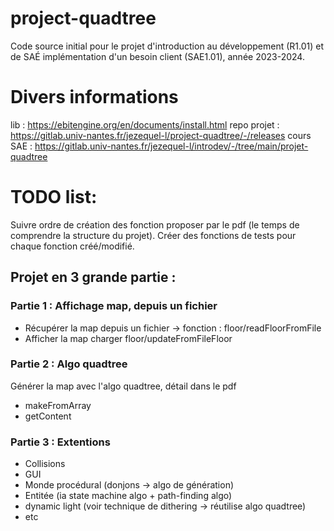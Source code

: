 # project-quadtree
Code source initial pour le projet d'introduction au développement (R1.01) et de SAÉ implémentation d'un besoin client (SAE1.01), année 2023-2024.

# Divers informations
lib : https://ebitengine.org/en/documents/install.html
repo projet : https://gitlab.univ-nantes.fr/jezequel-l/project-quadtree/-/releases
cours SAE : https://gitlab.univ-nantes.fr/jezequel-l/introdev/-/tree/main/projet-quadtree

# TODO list:
Suivre ordre de création des fonction proposer par le pdf (le temps de comprendre la structure du projet).
Créer des fonctions de tests pour chaque fonction créé/modifié.
## Projet en 3 grande partie :
### Partie 1 : Affichage map, depuis un fichier
- Récupérer la map depuis un fichier -> fonction : floor/readFloorFromFile
- Afficher la map charger floor/updateFromFileFloor
### Partie 2 : Algo quadtree
Générer la map avec l'algo quadtree, détail dans le pdf
- makeFromArray
- getContent
### Partie 3 : Extentions
- Collisions
- GUI
- Monde procédural (donjons -> algo de génération)
- Entitée (ia state machine algo + path-finding algo)
- dynamic light (voir technique de dithering -> réutilise algo quadtree)
- etc